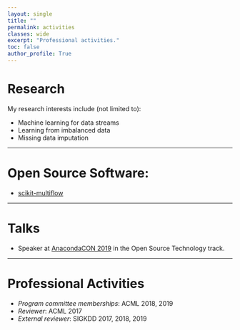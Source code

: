 ```yaml
---
layout: single
title: ""
permalink: activities
classes: wide
excerpt: "Professional activities."
toc: false
author_profile: True
---
```


# Research

My research interests include (not limited to):

* Machine learning for data streams
* Learning from imbalanced data
* Missing data imputation

___

# Open Source Software:

* [scikit-multiflow](https://scikit-multiflow.github.io/)

___

# Talks

* Speaker at [AnacondaCON 2019](https://anacondacon.io/) in the Open Source Technology track.

___

# Professional Activities
* *Program committee memberships*: ACML 2018, 2019  
* *Reviewer*: ACML 2017
* *External reviewer*: SIGKDD 2017, 2018, 2019